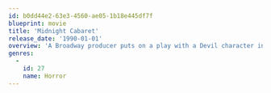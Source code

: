 ```yaml
---
id: b0dd44e2-63e3-4560-ae05-1b18e445df7f
blueprint: movie
title: 'Midnight Cabaret'
release_date: '1990-01-01'
overview: 'A Broadway producer puts on a play with a Devil character in it. Soon the actors begin having nightmares, and events that are mentioned in the play really start happening.'
genres:
  -
    id: 27
    name: Horror
---
```

